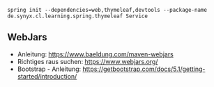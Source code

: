 

```shell
spring init --dependencies=web,thymeleaf,devtools --package-name de.synyx.cl.learning.spring.thymeleaf Service
```


## WebJars

* Anleitung: https://www.baeldung.com/maven-webjars
* Richtiges raus suchen: https://www.webjars.org/
* Bootstrap - Anleitung: https://getbootstrap.com/docs/5.1/getting-started/introduction/